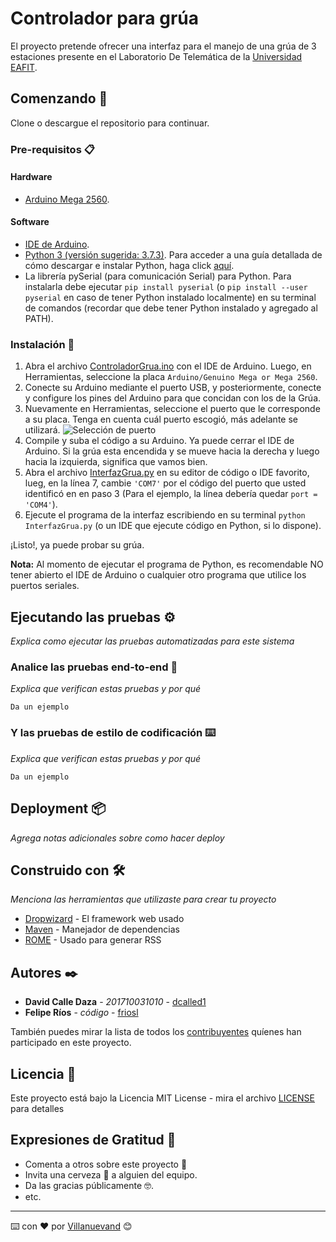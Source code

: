 # Controlador para grúa

El proyecto pretende ofrecer una interfaz para el manejo de una grúa de 3 estaciones presente en el Laboratorio De Telemática de la [Universidad EAFIT](http://www.eafit.edu.co/).

## Comenzando 🚀

Clone o descargue el repositorio para continuar.


### Pre-requisitos 📋

#### Hardware
- [Arduino Mega 2560](https://store.arduino.cc/usa/mega-2560-r3).

#### Software
- [IDE de Arduino](https://www.arduino.cc/en/Main/Software).
- [Python 3 (versión sugerida: 3.7.3)](https://www.python.org/downloads/). Para acceder a una guía detallada de cómo descargar e instalar Python, haga click [aquí](https://es.wikihow.com/instalar-Python).
- La librería pySerial (para comunicación Serial) para Python. Para instalarla debe ejecutar `pip install pyserial` (o `pip install --user pyserial` en caso de tener Python instalado localmente) en su terminal de comandos (recordar que debe tener Python instalado y agregado al PATH).

### Instalación 🔧

1. Abra el archivo [ControladorGrua.ino](ControladorGrua/ControladorGrua.ino) con el IDE de Arduino. Luego, en Herramientas, seleccione la placa `Arduino/Genuino Mega or Mega 2560`.
2. Conecte su Arduino mediante el puerto USB, y posteriormente, conecte y configure los pines del Arduino para que concidan con los de la Grúa.
3. Nuevamente en Herramientas, seleccione el puerto que le corresponde a su placa. Tenga en cuenta cuál puerto escogió, más adelante se utilizará.
![Selección de puerto](https://aprendiendoarduino.files.wordpress.com/2017/05/puerto_arduino1.png)
4. Compile y suba el código a su Arduino. Ya puede cerrar el IDE de Arduino.
Si la grúa esta encendida y se mueve hacia la derecha y luego hacia la izquierda, significa que vamos bien.
5. Abra el archivo [InterfazGrua.py](InterfazGrua.py) en su editor de código o IDE favorito, lueg, en la línea 7, cambie `'COM7'` por el código del puerto que usted identificó en en paso 3 (Para el ejemplo, la línea debería quedar `port = 'COM4'`).
6. Ejecute el programa de la interfaz escribiendo en su terminal `python InterfazGrua.py` (o un IDE que ejecute código en Python, si lo dispone).

¡Listo!, ya puede probar su grúa.

**Nota:** Al momento de ejecutar el programa de Python, es recomendable NO tener abierto el IDE de Arduino o cualquier otro programa que utilice los puertos seriales.

## Ejecutando las pruebas ⚙️

_Explica como ejecutar las pruebas automatizadas para este sistema_

### Analice las pruebas end-to-end 🔩

_Explica que verifican estas pruebas y por qué_

```
Da un ejemplo
```

### Y las pruebas de estilo de codificación ⌨️

_Explica que verifican estas pruebas y por qué_

```
Da un ejemplo
```

## Deployment 📦

_Agrega notas adicionales sobre como hacer deploy_

## Construido con 🛠️

_Menciona las herramientas que utilizaste para crear tu proyecto_

* [Dropwizard](http://www.dropwizard.io/1.0.2/docs/) - El framework web usado
* [Maven](https://maven.apache.org/) - Manejador de dependencias
* [ROME](https://rometools.github.io/rome/) - Usado para generar RSS


## Autores ✒️

* **David Calle Daza** - *201710031010* - [dcalled1](https://github.com/dcalled1)
* **Felipe Ríos** - *código* - [friosl](https://github.com/friosl)

También puedes mirar la lista de todos los [contribuyentes](https://github.com/your/project/contributors) quíenes han participado en este proyecto. 

## Licencia 📄

Este proyecto está bajo la Licencia MIT License - mira el archivo [LICENSE](LICENSE) para detalles

## Expresiones de Gratitud 🎁

* Comenta a otros sobre este proyecto 📢
* Invita una cerveza 🍺 a alguien del equipo. 
* Da las gracias públicamente 🤓.
* etc.

---
⌨️ con ❤️ por [Villanuevand](https://github.com/Villanuevand) 😊